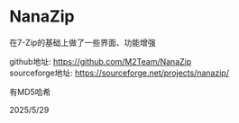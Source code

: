 # NanaZip

在7-Zip的基础上做了一些界面、功能增强

github地址: https://github.com/M2Team/NanaZip  
sourceforge地址: https://sourceforge.net/projects/nanazip/  

有MD5哈希


2025/5/29
